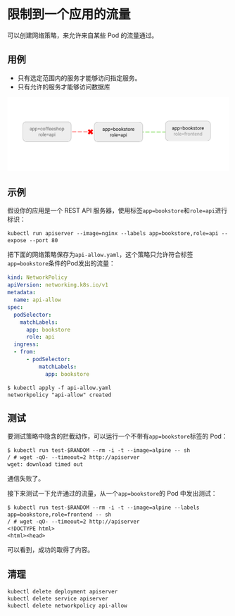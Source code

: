 # 限制到一个应用的流量

可以创建网络策略，来允许来自某些 Pod 的流量通过。

## 用例
- 只有选定范围内的服务才能够访问指定服务。
- 只有允许的服务才能够访问数据库

![Diagram of LIMIT traffic to an application policy](img/2.gif)

## 示例

假设你的应用是一个 REST API 服务器，使用标签`app=bookstore`和`role=api`进行标识：

~~~
kubectl run apiserver --image=nginx --labels app=bookstore,role=api --expose --port 80
~~~

把下面的网络策略保存为`api-allow.yaml`，这个策略只允许符合标签`app=bookstore`条件的Pod发出的流量：

```yaml
kind: NetworkPolicy
apiVersion: networking.k8s.io/v1
metadata:
  name: api-allow
spec:
  podSelector:
    matchLabels:
      app: bookstore
      role: api
  ingress:
  - from:
      - podSelector:
          matchLabels:
            app: bookstore
```

```
$ kubectl apply -f api-allow.yaml
networkpolicy "api-allow" created
```

## 测试

要测试策略中隐含的拦截动作，可以运行一个不带有`app=bookstore`标签的 Pod：

~~~
$ kubectl run test-$RANDOM --rm -i -t --image=alpine -- sh
/ # wget -qO- --timeout=2 http://apiserver
wget: download timed out
~~~

通信失败了。

接下来测试一下允许通过的流量，从一个`app=bookstore`的 Pod 中发出测试：

~~~
$ kubectl run test-$RANDOM --rm -i -t --image=alpine --labels app=bookstore,role=frontend -- sh
/ # wget -qO- --timeout=2 http://apiserver
<!DOCTYPE html>
<html><head>
~~~

可以看到，成功的取得了内容。

## 清理

```
kubectl delete deployment apiserver
kubectl delete service apiserver
kubectl delete networkpolicy api-allow
```
